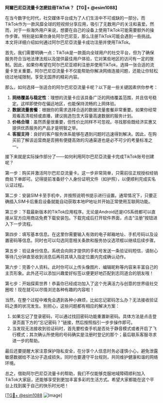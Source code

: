 **阿爾巴尼亞流量卡怎麽註冊TikTok？【TG💪+ @esim1088】**

在当今数字化时代，社交媒体平台成为了人们生活中不可或缺的一部分。而TikTok作为一款风靡全球的短视频分享应用，吸引了无数用户的关注和喜爱。然而，对于一些海外用户来说，想要在自己的设备上使用TikTok可能需要额外的操作步骤。特别是如果你身处阿尔巴尼亚，那么注册TikTok可能会遇到一些挑战。本文将详细介绍如何通过阿尔巴尼亞流量卡成功注册并使用TikTok。

首先，我们需要明确一点：TikTok是一款面向全球用户的社交平台，但为了确保服务符合当地法律法规以及提供最佳用户体验，它对某些地区的访问有一定的限制。因此，如果你希望在阿尔巴尼亚顺利注册并使用TikTok，选择一张合适的流量卡至关重要。阿尔巴尼亞流量卡不仅能帮助你解决网络连接问题，还能让你轻松绕过地域限制，享受无国界的精彩内容。

那么，如何选择一张适合的阿尔巴尼亞流量卡呢？以下是一些关键因素供你参考：

1. **网络覆盖与稳定性**：理想的流量卡应该具备广泛的网络覆盖范围，并且信号稳定。这样即使你在偏远地区，也能保持流畅的上网体验。
2. **数据流量套餐**：根据你的需求选择合适的数据流量套餐非常重要。如果你经常观看高清视频或直播，建议挑选包含大容量高速数据的服务计划。
3. **价格合理**：虽然质量很重要，但性价比同样不可忽视。寻找那些既经济实惠又提供优质服务的产品才是明智之举。
4. **客服支持**：良好的客户服务体系能够在遇到问题时迅速得到解决。因此，在购买前了解该运营商是否拥有便捷高效的沟通渠道也是必不可少的考量标准之一。

接下来就是实际操作部分了——如何利用阿尔巴尼亞流量卡完成TikTok账号创建呢？

第一步：购买并激活阿尔巴尼亞流量卡。这一步非常简单，只需前往正规授权经销商处下单即可。记得提前准备好个人身份证明文件（如护照），以便顺利完成实名认证过程。

第二步：安装SIM卡至手机中，并按照说明书提示进行设置。通常情况下，只要正确插入SIM卡后重启设备就能自动获取本地IP地址并开始正常使用互联网功能。

第三步：下载最新版本的TikTok应用程序。无论是Android还是iOS系统都可以直接从官方应用商店免费下载安装包。下载完成后打开软件界面，点击“注册”按钮进入下一步流程。

第四步：填写基本信息。在这里你需要输入有效的电子邮箱地址、手机号码以及设置密码等信息。同时也可以勾选同意相关条款和服务协议选项框以继续后续步骤。

第五步：验证身份信息。系统会向刚才提供的手机号发送一条验证码短信，请耐心等待几分钟直至收到消息后再将其填入指定位置内完成确认动作。

第六步：完善个人资料。此时你可以上传头像图片、编辑昵称等内容来丰富自己的主页形象。此外还可以添加兴趣爱好标签以便更好地匹配到志同道合的朋友哦！

第七步：开始探索世界！恭喜你已经成功加入了这个充满活力与创意的世界级社交圈啦！现在就可以尽情浏览各种有趣的内容啦！

当然，在整个过程中难免会遇到各种小麻烦，比如忘记密码怎么办？无法接收验证码之类的状况发生。别担心，这些问题都有相应的解决方案：

1. 如果忘记了登录密码，可以通过找回密码功能重置新密码。具体方法是点击登录页面下方的“忘记密码？”链接，然后按照指引一步步操作即可。
2. 当发现无法接收到验证码时，首先要检查手机是否处于静音模式或者开启了飞行模式；其次确认所使用的号码确实是注册时登记的那个；最后联系客服寻求进一步的帮助。

最后还要提醒大家注意保护隐私安全，在分享个人信息时务必谨慎小心，避免泄露敏感数据给不法分子造成损失。同时也要遵守平台规则，共同维护健康和谐的网络环境。

总之，借助阿尔巴尼亞流量卡的帮助，我们不仅能够克服地域障碍顺利加入TikTok大家庭，还能够享受到更加丰富多彩的生活方式。希望大家都能在这个平台上找到属于自己的快乐时光吧！

[[TG💪+ @esim1088](https://t.me/s/esim1088) ![Image](https://i.postimg.cc/4NQfJmqS/Snipaste-2025-05-13-00-14-12.png)]